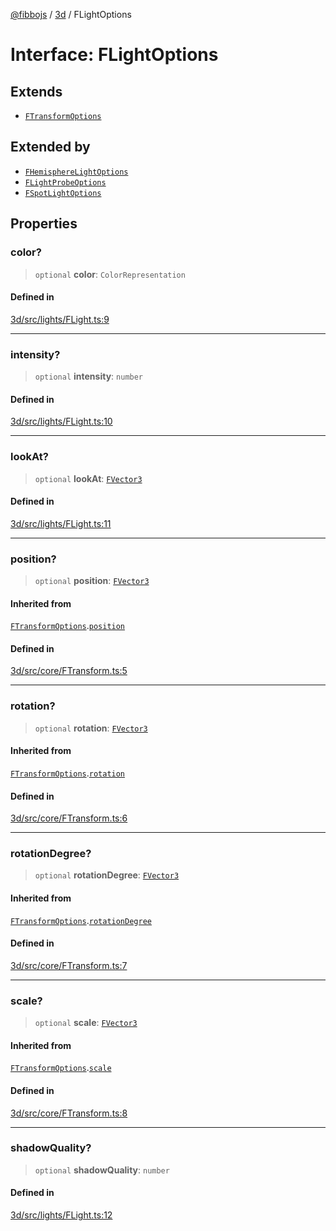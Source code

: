 [@fibbojs](/api/index) / [3d](/api/3d) / FLightOptions

# Interface: FLightOptions

## Extends

- [`FTransformOptions`](FTransformOptions.md)

## Extended by

- [`FHemisphereLightOptions`](FHemisphereLightOptions.md)
- [`FLightProbeOptions`](FLightProbeOptions.md)
- [`FSpotLightOptions`](FSpotLightOptions.md)

## Properties

### color?

> `optional` **color**: `ColorRepresentation`

#### Defined in

[3d/src/lights/FLight.ts:9](https://github.com/fibbojs/fibbo/blob/b496854a6f37e79caf42562bf7512dfda8184f7a/packages/3d/src/lights/FLight.ts#L9)

***

### intensity?

> `optional` **intensity**: `number`

#### Defined in

[3d/src/lights/FLight.ts:10](https://github.com/fibbojs/fibbo/blob/b496854a6f37e79caf42562bf7512dfda8184f7a/packages/3d/src/lights/FLight.ts#L10)

***

### lookAt?

> `optional` **lookAt**: [`FVector3`](FVector3.md)

#### Defined in

[3d/src/lights/FLight.ts:11](https://github.com/fibbojs/fibbo/blob/b496854a6f37e79caf42562bf7512dfda8184f7a/packages/3d/src/lights/FLight.ts#L11)

***

### position?

> `optional` **position**: [`FVector3`](FVector3.md)

#### Inherited from

[`FTransformOptions`](FTransformOptions.md).[`position`](FTransformOptions.md#position)

#### Defined in

[3d/src/core/FTransform.ts:5](https://github.com/fibbojs/fibbo/blob/b496854a6f37e79caf42562bf7512dfda8184f7a/packages/3d/src/core/FTransform.ts#L5)

***

### rotation?

> `optional` **rotation**: [`FVector3`](FVector3.md)

#### Inherited from

[`FTransformOptions`](FTransformOptions.md).[`rotation`](FTransformOptions.md#rotation)

#### Defined in

[3d/src/core/FTransform.ts:6](https://github.com/fibbojs/fibbo/blob/b496854a6f37e79caf42562bf7512dfda8184f7a/packages/3d/src/core/FTransform.ts#L6)

***

### rotationDegree?

> `optional` **rotationDegree**: [`FVector3`](FVector3.md)

#### Inherited from

[`FTransformOptions`](FTransformOptions.md).[`rotationDegree`](FTransformOptions.md#rotationdegree)

#### Defined in

[3d/src/core/FTransform.ts:7](https://github.com/fibbojs/fibbo/blob/b496854a6f37e79caf42562bf7512dfda8184f7a/packages/3d/src/core/FTransform.ts#L7)

***

### scale?

> `optional` **scale**: [`FVector3`](FVector3.md)

#### Inherited from

[`FTransformOptions`](FTransformOptions.md).[`scale`](FTransformOptions.md#scale)

#### Defined in

[3d/src/core/FTransform.ts:8](https://github.com/fibbojs/fibbo/blob/b496854a6f37e79caf42562bf7512dfda8184f7a/packages/3d/src/core/FTransform.ts#L8)

***

### shadowQuality?

> `optional` **shadowQuality**: `number`

#### Defined in

[3d/src/lights/FLight.ts:12](https://github.com/fibbojs/fibbo/blob/b496854a6f37e79caf42562bf7512dfda8184f7a/packages/3d/src/lights/FLight.ts#L12)
